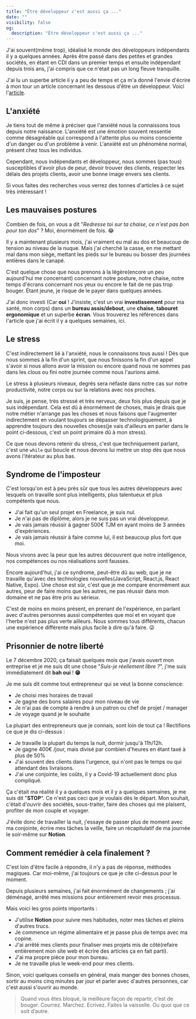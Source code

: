 ```yaml
---
title: "Être développeur c'est aussi ça ..."
date: ""
visibility: false
og:
  description: "Être développeur c'est aussi ça ..."
---
```


J'ai souvent(même trop), idéalisé le monde des développeurs indépendants il y a quelques années. Après être passé dans des petites et grandes sociétés, en étant en CDI dans un premier temps et ensuite indépendant depuis trois ans, j'ai compris que ce n'était pas un long fleuve tranquille.

J'ai lu un superbe article il y a peu de temps et ça m'a donné l'envie d'écrire à mon tour un article concernant les dessous d'être un développeur. Voici l'[article](https://blog.derniercri.io/jai-arrete-de-men-faire-en-meme-temps-que-la-pizza/).

## L'anxiété

Je tiens tout de même à préciser que l'anxiété nous la connaissons tous depuis notre naissance. L'anxiété est une émotion souvent ressentie comme désagréable qui correspond à l'attente plus ou moins consciente d'un danger ou d'un problème à venir. L'anxiété est un phénomène normal, présent chez tous les individus.

Cependant, nous indépendants et développeur, nous sommes (pas tous) susceptibles d'avoir plus de peur, devoir trouver des clients, respecter les délais des projets clients, avoir une bonne image envers ses clients.

Si vous faites des recherches vous verrez des tonnes d'articles à ce sujet très intéressant !

## Les mauvaises postures

Combien de fois, on vous a dit "_Redresse toi sur ta chaise, ce n'est pas bon pour ton dos_" ? Moi, énormément de fois. 😂

Il y a maintenant plusieurs mois, j'ai vraiment eu mal au dos et beaucoup de tension au niveau de la nuque. Mais j'ai cherché la casse, en me mettant mal dans mon siège, mettant les pieds sur le bureau ou bosser des journées entières dans le canapé.

C'est quelque chose que nous prenons à la légère(encore un peu aujourd'hui me concernant) concernant notre posture, notre chaise, notre temps d'écrans concernant nos yeux ou encore le fait de ne pas trop bouger. Étant jeune, je risque de le payer dans quelques années.

J'ai donc investi (Car **oui** ! J'insiste, c'est un vrai **investissement** pour ma santé, mon corps) dans un **bureau assis/debout**, une **chaise**, **tabouret ergonomique** et un superbe **écran**. Vous trouverez les références dans l'article que j'ai écrit il y a quelques semaines, ici.

## Le stress

C'est indirectement lié à l'anxiété, nous le connaissons tous aussi ! Dès que nous sommes à la fin d'un sprint, que nous finissons la fin d'un appel s'avoir si nous allons avoir la mission ou encore quand nous ne sommes pas dans les clous ou fini notre journée comme nous l'aurions aimé.

Le stress à plusieurs niveaux, degrés sera néfaste dans notre cas sur notre productivité, notre corps ou sur la relations avec nos proches.

Je suis, je pense, très stressé et très nerveux, deux fois plus depuis que je suis indépendant. Cela est dû à énormément de choses, mais je dirais que notre métier n'arrange pas les choses et nous faisons que l'augmenter indirectement en voulant toujours se dépasser technologiquement, à apprendre toujours des nouvelles choses(je vais d'ailleurs en parler dans le point ci-dessous, c'est un point primaire dû à mon stress).

Ce que nous devons retenir du stress, c'est que techniquement parlant, c'est une `while` qui boucle et nous devons lui mettre un stop dès que nous avons l'itérateur au plus bas.

## Syndrome de l'imposteur

C'est lorsqu'on est à peu près sûr que tous les autres développeurs avec lesquels on travaille sont plus intelligents, plus talentueux et plus compétents que nous.

- J'ai fait qu'un seul projet en Freelance, je suis nul.
- Je n'ai pas de diplôme, alors je ne suis pas un vrai développeur.
- Je vais jamais réussir à gagner 500€ TJM en ayant moins de 3 années d'expériences.
- Je vais jamais réussir à faire comme lui, il est beaucoup plus fort que moi.

Nous vivons avec la peur que les autres découvrent que notre intelligence, nos compétences ou nos réalisations sont fausses.

Encore aujourd'hui, j'ai ce syndrome, peut-être dû au web, que je ne travaille qu'avec des technologies nouvelles(JavaScript, React.js, React Native, Expo). Une chose est sûr, c'est que je me compare énormément aux autres, peur de faire moins que les autres, ne pas réussir dans mon domaine et ne pas être pris au sérieux.

C'est de moins en moins présent, en prenant de l'expérience, en parlant avec d'autres personnes aussi compétentes que moi et en voyant que l'herbe n'est pas plus verte ailleurs. Nous sommes tous différents, chacun une expérience différente mais plus facile à dire qu'à faire. 😜

## Prisonnier de notre liberté

Le 7 décembre 2020, ça faisait quelques mois que j'avais ouvert mon entreprise et je me suis dit une chose "_Suis-je réellement libre ?_", j'me suis immédiatement dit **bah oui** ! **😁**

Je me suis dit comme tout entrepreneur qui se veut la bonne conscience:

- Je choisi mes horaires de travail
- Je gagne des bons salaires pour mon niveau de vie
- Je n'ai pas de compte à rendre à un patron ou chef de projet / manager
- Je voyage quand je le souhaite

La plupart des entrepreneurs que je connais, sont loin de tout ça ! Rectifions ce que je dis ci-dessus :

- Je travaille la plupart du temps la nuit, dormir jusqu'à 11h/12h.
- Je gagne 400€ /jour, mais divisé par combien d'heures en étant taxé à plus de 50%
- J'ai souvent des clients dans l'urgence, qui n'ont pas le temps ou qui attendant des livraisons.
- J'ai une conjointe, les coûts, il y a Covid-19 actuellement donc plus compliqué.

Ça c'était ma réalité il y a quelques mois et il y a quelques semaines, je me suis dit "**STOP**". Ce n'est pas ceci que je voulais dès le départ. Mon souhait, c'était d'ouvrir des sociétés, sous-traiter, faire des choses qui me plaisent, profiter de mon couple et voyager.

J'évite donc de travailler la nuit, j'essaye de passer plus de moment avec ma conjointe, écrire mes tâches la veille, faire un récapitulatif de ma journée le soir-même sur **Notion**.

## Comment remédier à cela finalement ?

C'est loin d'être facile à répondre, il n'y a pas de réponse, méthodes magiques. Car moi-même, j'ai toujours ce que je cite ci-dessus pour le moment.

Depuis plusieurs semaines, j'ai fait énormément de changements ; j'ai déménagé, arrêté mes missions pour entièrement revoir mes processus.

Mais voici les gros points importants :

- J'utilise **Notion** pour suivre mes habitudes, noter mes tâches et pleins d'autres trucs.
- Je commence un régime alimentaire et je passe plus de temps avec ma copine.
- J'ai arrêté mes clients pour finaliser mes projets mis de côté(refaire entièrement mon site web et écrire des articles ça en fait parti).
- J'ai ma propre pièce pour mon bureau.
- Je ne travaille plus le week-end pour mes clients.

Sinon, voici quelques conseils en général, mais manger des bonnes choses, sortir au moins cinq minutes par jour et parler avec d'autres personnes, car c'est aussi s'ouvrir au monde.

> Quand vous êtes bloqué, la meilleure façon de repartir, c’est de bouger. Courrez. Marchez. Ecrivez. Faites la vaisselle. Ou quoi que ce soit d’autre.
